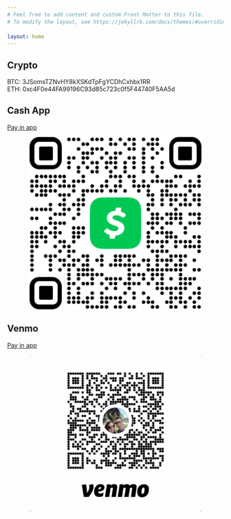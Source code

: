 ```yaml
---
# Feel free to add content and custom Front Matter to this file.
# To modify the layout, see https://jekyllrb.com/docs/themes/#overriding-theme-defaults

layout: home
---
```


## Crypto
BTC: 3JSomsTZNvHY8kXSKdTpFgYCDhCxhbx1RR  
ETH: 0xc4F0e44FA99196C93d85c723c0f5F44740F5AA5d

## Cash App
<a href="https://cash.app/$AdamHeimendinger/amount" class="button">Pay in app</a>  
<div style="text-align: center">
    <img src="assets/cash_qr.png" alt="CashApp QR code" width="400" >
</div>

## Venmo
<a href="https://venmo.com/Adam-Heimendinger" class="button">Pay in app</a>  
<div style="text-align: center">
    <img src="assets/venmo_qr.png" alt="Venmo QR code" width="400" >
</div>